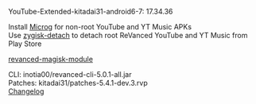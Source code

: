 YouTube-Extended-kitadai31-android6-7: 17.34.36  

Install [Microg](https://github.com/ReVanced/GmsCore/releases) for non-root YouTube and YT Music APKs  
Use [zygisk-detach](https://github.com/j-hc/zygisk-detach) to detach root ReVanced YouTube and YT Music from Play Store  

[revanced-magisk-module](https://github.com/j-hc/revanced-magisk-module)
  
CLI: inotia00/revanced-cli-5.0.1-all.jar  
Patches: kitadai31/patches-5.4.1-dev.3.rvp  
[Changelog](https://github.com/kitadai31/revanced-patches-android6-7/releases/tag/v5.4.1-dev.3)  
